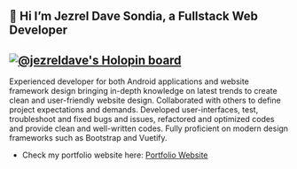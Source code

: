 ##  👋 Hi I’m Jezrel Dave Sondia, a Fullstack Web Developer

[![@jezreldave's Holopin board](https://holopin.io/api/user/board?user=jezreldave)](https://holopin.io/@jezreldave)
---

Experienced developer for both Android applications and
website framework design bringing in-depth knowledge on
latest trends to create clean and user-friendly website design.
Collaborated with others to define project expectations and
demands. Developed user-interfaces, test, troubleshoot and fixed
bugs and issues, refactored and optimized codes and provide
clean and well-written codes. Fully proficient on modern design
frameworks such as Bootstrap and Vuetify.

- Check my portfolio website here:  [Portfolio Website](https://jezreldave.vercel.app/#/)



<!---
Oceaneyes123/Oceaneyes123 is a ✨ special ✨ repository because its `README.md` (this file) appears on your GitHub profile.
You can click the Preview link to take a look at your changes.
--->
